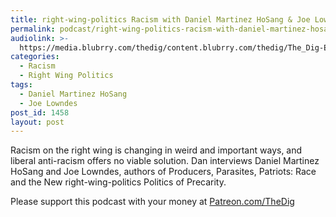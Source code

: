 ```yaml
---
title: right-wing-politics Racism with Daniel Martinez HoSang & Joe Lowndes
permalink: podcast/right-wing-politics-racism-with-daniel-martinez-hosang-joe-lowndes/
audiolink: >-
  https://media.blubrry.com/thedig/content.blubrry.com/thedig/The_Dig-EP_239-HoSangLowndes.mp3
categories:
  - Racism
  - Right Wing Politics
tags:
  - Daniel Martinez HoSang
  - Joe Lowndes
post_id: 1458
layout: post
---
```


Racism on the right wing is changing in weird and important ways, and liberal anti-racism offers no viable solution. Dan interviews Daniel Martinez HoSang and Joe Lowndes, authors of
Producers, Parasites, Patriots: Race and the New right-wing-politics Politics of Precarity.

Please support this podcast with your money at
[Patreon.com/TheDig](https://patreon.com/TheDig)
